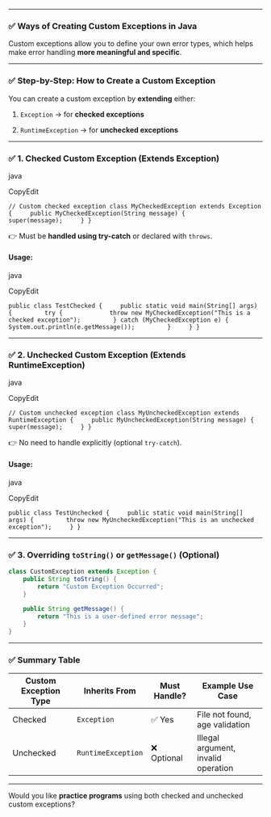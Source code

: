 

---


### ✅ Ways of Creating **Custom Exceptions** in Java

Custom exceptions allow you to define your own error types, which helps make error handling **more meaningful and specific**.

---

### ✅ Step-by-Step: How to Create a Custom Exception

You can create a custom exception by **extending** either:

1. `Exception` → for **checked exceptions**
    
2. `RuntimeException` → for **unchecked exceptions**
    

---

### ✅ 1. **Checked Custom Exception (Extends Exception)**

java

CopyEdit

`// Custom checked exception class MyCheckedException extends Exception {     public MyCheckedException(String message) {         super(message);     } }`

👉 Must be **handled using try-catch** or declared with `throws`.

#### Usage:

java

CopyEdit

`public class TestChecked {     public static void main(String[] args) {         try {             throw new MyCheckedException("This is a checked exception");         } catch (MyCheckedException e) {             System.out.println(e.getMessage());         }     } }`

---

### ✅ 2. **Unchecked Custom Exception (Extends RuntimeException)**

java

CopyEdit

`// Custom unchecked exception class MyUncheckedException extends RuntimeException {     public MyUncheckedException(String message) {         super(message);     } }`

👉 No need to handle explicitly (optional `try-catch`).

#### Usage:

java

CopyEdit

`public class TestUnchecked {     public static void main(String[] args) {         throw new MyUncheckedException("This is an unchecked exception");     } }`

---

### ✅ 3. **Overriding `toString()` or `getMessage()` (Optional)**

```java
class CustomException extends Exception {
    public String toString() {
        return "Custom Exception Occurred";
    }
	
    public String getMessage() {
        return "This is a user-defined error message";
    }
}
```

---

### ✅ Summary Table

|Custom Exception Type|Inherits From|Must Handle?|Example Use Case|
|---|---|---|---|
|Checked|`Exception`|✅ Yes|File not found, age validation|
|Unchecked|`RuntimeException`|❌ Optional|Illegal argument, invalid operation|

---

Would you like **practice programs** using both checked and unchecked custom exceptions?